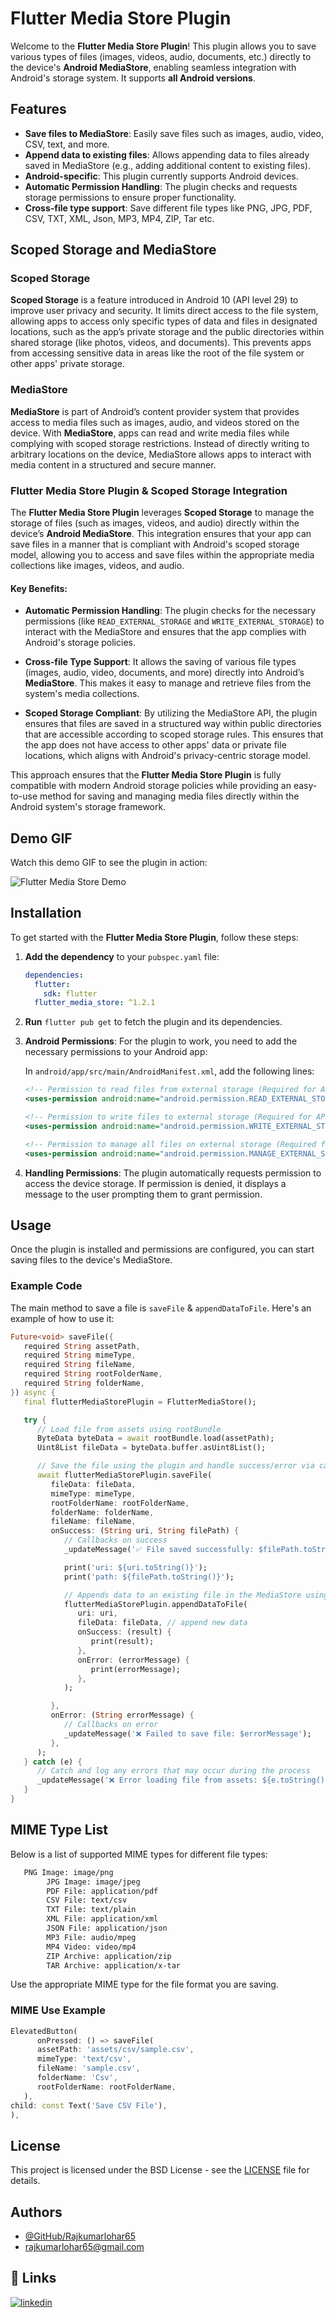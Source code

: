 # Flutter Media Store Plugin

Welcome to the **Flutter Media Store Plugin**! This plugin allows you to save various types of files (images, videos, audio, documents, etc.) directly to the device's **Android MediaStore**, enabling seamless integration with Android's storage system. It supports **all Android versions**.

## Features

- **Save files to MediaStore**: Easily save files such as images, audio, video, CSV, text, and more.
- **Append data to existing files**: Allows appending data to files already saved in MediaStore (e.g., adding additional content to existing files).
- **Android-specific**: This plugin currently supports Android devices.
- **Automatic Permission Handling**: The plugin checks and requests storage permissions to ensure proper functionality.
- **Cross-file type support**: Save different file types like PNG, JPG, PDF, CSV, TXT, XML, Json, MP3, MP4, ZIP, Tar etc.

## Scoped Storage and MediaStore

### Scoped Storage

**Scoped Storage** is a feature introduced in Android 10 (API level 29) to improve user privacy and security. It limits direct access to the file system, allowing apps to access only specific types of data and files in designated locations, such as the app’s private storage and the public directories within shared storage (like photos, videos, and documents). This prevents apps from accessing sensitive data in areas like the root of the file system or other apps' private storage.

### MediaStore

**MediaStore** is part of Android’s content provider system that provides access to media files such as images, audio, and videos stored on the device. With **MediaStore**, apps can read and write media files while complying with scoped storage restrictions. Instead of directly writing to arbitrary locations on the device, MediaStore allows apps to interact with media content in a structured and secure manner.

### Flutter Media Store Plugin & Scoped Storage Integration

The **Flutter Media Store Plugin** leverages **Scoped Storage** to manage the storage of files (such as images, videos, and audio) directly within the device’s **Android MediaStore**. This integration ensures that your app can save files in a manner that is compliant with Android's scoped storage model, allowing you to access and save files within the appropriate media collections like images, videos, and audio.

#### Key Benefits:

- **Automatic Permission Handling**: The plugin checks for the necessary permissions (like `READ_EXTERNAL_STORAGE` and `WRITE_EXTERNAL_STORAGE`) to interact with the MediaStore and ensures that the app complies with Android's storage policies.

- **Cross-file Type Support**: It allows the saving of various file types (images, audio, video, documents, and more) directly into Android’s **MediaStore**. This makes it easy to manage and retrieve files from the system's media collections.

- **Scoped Storage Compliant**: By utilizing the MediaStore API, the plugin ensures that files are saved in a structured way within public directories that are accessible according to scoped storage rules. This ensures that the app does not have access to other apps' data or private file locations, which aligns with Android's privacy-centric storage model.

This approach ensures that the **Flutter Media Store Plugin** is fully compatible with modern Android storage policies while providing an easy-to-use method for saving and managing media files directly within the Android system's storage framework.


## Demo GIF

Watch this demo GIF to see the plugin in action:

![Flutter Media Store Demo](https://ik.imagekit.io/puy8cmyj2/flutter_media_store.gif?updatedAt=1735888257697)

## Installation

To get started with the **Flutter Media Store Plugin**, follow these steps:

1. **Add the dependency** to your `pubspec.yaml` file:

    ```yaml
    dependencies:
      flutter:
        sdk: flutter
      flutter_media_store: ^1.2.1
    ```

2. **Run** `flutter pub get` to fetch the plugin and its dependencies.

3. **Android Permissions**: For the plugin to work, you need to add the necessary permissions to your Android app:

   In `android/app/src/main/AndroidManifest.xml`, add the following lines:

    ```xml
    <!-- Permission to read files from external storage (Required for API level <= 29) -->
    <uses-permission android:name="android.permission.READ_EXTERNAL_STORAGE" android:maxSdkVersion="29" />

    <!-- Permission to write files to external storage (Required for API level <= 29, deprecated in API level 30 and above. Use MANAGE_EXTERNAL_STORAGE for API >= 30) -->
    <uses-permission android:name="android.permission.WRITE_EXTERNAL_STORAGE" android:maxSdkVersion="29" />

    <!-- Permission to manage all files on external storage (Required for API level >= 30, covers reading and writing) -->
    <uses-permission android:name="android.permission.MANAGE_EXTERNAL_STORAGE" />
    ```

4. **Handling Permissions**: The plugin automatically requests permission to access the device storage. If permission is denied, it displays a message to the user prompting them to grant permission.

## Usage

Once the plugin is installed and permissions are configured, you can start saving files to the device's MediaStore.

### Example Code

The main method to save a file is `saveFile` & `appendDataToFile`. Here's an example of how to use it:

```dart
Future<void> saveFile({
   required String assetPath,
   required String mimeType,
   required String fileName,
   required String rootFolderName,
   required String folderName,
}) async {
   final flutterMediaStorePlugin = FlutterMediaStore();

   try {
      // Load file from assets using rootBundle
      ByteData byteData = await rootBundle.load(assetPath);
      Uint8List fileData = byteData.buffer.asUint8List();

      // Save the file using the plugin and handle success/error via callbacks
      await flutterMediaStorePlugin.saveFile(
         fileData: fileData,
         mimeType: mimeType,
         rootFolderName: rootFolderName,
         folderName: folderName,
         fileName: fileName,
         onSuccess: (String uri, String filePath) {
            // Callbacks on success
            _updateMessage('✅ File saved successfully: $filePath.toString()');

            print('uri: ${uri.toString()}');
            print('path: ${filePath.toString()}');

            // Appends data to an existing file in the MediaStore using the given URI.
            flutterMediaStorePlugin.appendDataToFile(
               uri: uri,
               fileData: fileData, // append new data
               onSuccess: (result) {
                  print(result);
               },
               onError: (errorMessage) {
                  print(errorMessage);
               },
            );

         },
         onError: (String errorMessage) {
            // Callbacks on error
            _updateMessage('❌ Failed to save file: $errorMessage');
         },
      );
   } catch (e) {
      // Catch and log any errors that may occur during the process
      _updateMessage('❌ Error loading file from assets: ${e.toString()}');
   }
}
```

## MIME Type List
Below is a list of supported MIME types for different file types:

```xml
   PNG Image: image/png
        JPG Image: image/jpeg
        PDF File: application/pdf
        CSV File: text/csv
        TXT File: text/plain
        XML File: application/xml
        JSON File: application/json
        MP3 File: audio/mpeg
        MP4 Video: video/mp4
        ZIP Archive: application/zip
        TAR Archive: application/x-tar
```

Use the appropriate MIME type for the file format you are saving.

### MIME Use Example



```dart
ElevatedButton(
      onPressed: () => saveFile(
      assetPath: 'assets/csv/sample.csv',
      mimeType: 'text/csv',
      fileName: 'sample.csv',
      folderName: 'Csv',
      rootFolderName: rootFolderName,
   ),
child: const Text('Save CSV File'),
),
```

## License

This project is licensed under the BSD License - see the [LICENSE](LICENSE) file for details.


## Authors

- [@GitHub/Rajkumarlohar65](https://github.com/Rajkumarlohar65)
- rajkumarlohar65@gmail.com


## 🔗 Links

[![linkedin](https://img.shields.io/badge/linkedin-0A66C2?style=for-the-badge&logo=linkedin&logoColor=white)](https://www.linkedin.com/in/rajkumar-lohar-5b318a207)


